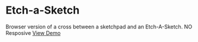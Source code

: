 # Etch-a-Sketch
Browser version of a cross between a sketchpad and an Etch-A-Sketch. NO Resposive
[View Demo](https://neutron8023.github.io/Etch-a-Sketch/)
